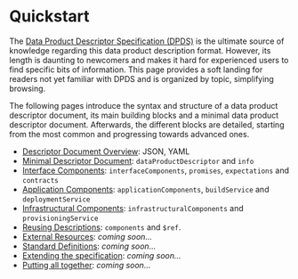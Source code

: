 # Quickstart

The [Data Product Descriptor Specification (DPDS)](../references/specifications/README.md)  is the ultimate source of knowledge regarding this data product description format. However, its length is daunting to newcomers and makes it hard for experienced users to find specific bits of information. This page provides a soft landing for readers not yet familiar with DPDS and is organized by topic, simplifying browsing.

The following pages introduce the syntax and structure of a data product descriptor document, its main building blocks and a minimal data product descriptor document. Afterwards, the different blocks are detailed, starting from the most common and progressing towards advanced ones.

- [Descriptor Document Overview](./overview.md): JSON, YAML
- [Minimal Descriptor Document](./overview.md): `dataProductDescriptor` and `info`
- [Interface Components](./interface.md): `interfaceComponents`, `promises`, `expectations` and `contracts`
- [Application Components](./application.md): `applicationComponents`, `buildService` and `deploymentService`
- [Infrastructural Components](./infrastructure.md): `infrastructuralComponents` and  `provisioningService`
- [Reusing Descriptions](./components.md): `components` and `$ref`.
- [External Resources](./resources): *coming soon...*
- [Standard Definitions](./definitions): *coming soon...*
- [Extending the specification](./extensions): *coming soon...*
- [Putting all together](./extensions): *coming soon...*

